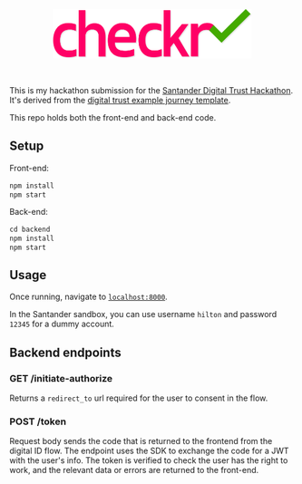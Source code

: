 <p align="center">
  <img src="src/assets/logo.svg" alt="checkr logo" width="350px" />
</p>
<br/>

This is my hackathon submission for the [Santander Digital Trust Hackathon](https://santander.devpost.com/). It's derived from the [digital trust example journey template](https://github.com/gruposantander/digital-trust-example-journey).

This repo holds both the front-end and back-end code.

## Setup

Front-end:
```
npm install
npm start
```

Back-end:
```
cd backend
npm install
npm start
```

## Usage

Once running, navigate to [`localhost:8000`](http://localhost:8000).

In the Santander sandbox, you can use username `hilton` and password `12345` for a dummy account.

## Backend endpoints

### GET /initiate-authorize

Returns a `redirect_to` url required for the user to consent in the flow.

### POST /token

Request body sends the code that is returned to the frontend from the digital ID flow. The endpoint uses the SDK to exchange the code for a JWT with the user's info. The token is verified to check the user has the right to work, and the relevant data or errors are returned to the front-end.
